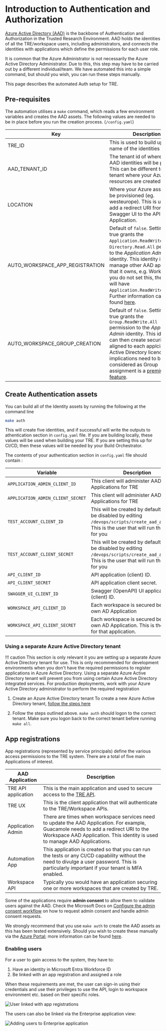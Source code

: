 # Introduction to Authentication and Authorization

[Azure Active Directory (AAD)](https://docs.microsoft.com/en-us/azure/active-directory/fundamentals/active-directory-whatis) is the backbone of Authentication and Authorization in the Trusted Research Environment. AAD holds the identities of all the TRE/workspace users, including administrators, and connects the identities with applications which define the permissions for each user role.

It is common that the Azure Administrator is not necessarily the Azure Active Directory Administrator. Due to this, this step may have to be carried out by a different individual/team. We have automated this into a simple command, but should you wish, you can run these steps manually.

This page describes the automated Auth setup for TRE.

## Pre-requisites
The automation utilises a `make` command, which reads a few environment variables and creates the AAD assets. The following values are needed to be in place before you run the creation process. (`/config.yaml`)

| Key | Description |
| ----------- | ----------- |
|TRE_ID|This is used to build up the name of the identities|
|AAD_TENANT_ID|The tenant id of where your AAD identities will be placed. This can be different to the tenant where your Azure resources are created.|
| LOCATION | Where your Azure assets will be provisioned (eg. westeurope). This is used to add a redirect URI from the Swagger UI to the API Application.
|AUTO_WORKSPACE_APP_REGISTRATION| Default of `false`. Setting this to true grants the `Application.ReadWrite.All` and `Directory.Read.All` permission to the *Application Admin* identity. This identity is used to manage other AAD applications that it owns, e.g. Workspaces. If you do not set this, the identity will have `Application.ReadWrite.OwnedBy`. Further information can be found [here](./identities/application_admin.md).
|AUTO_WORKSPACE_GROUP_CREATION| Default of `false`. Setting this to true grants the `Group.ReadWrite.All` permission to the *Application Admin* identity. This identity can then create security groups aligned to each applciation role. Active Directory licencing implications need to be considered as Group assignment is a [premium feature](https://docs.microsoft.com/en-us/azure/architecture/multitenant-identity/app-roles#roles-using-azure-ad-app-roles).

## Create Authentication assets
You can build all of the Identity assets by running the following at the command line
```bash
make auth
```
This will create five identities, and if successful will write the outputs to athentication section in `config.yaml` file. If you are building locally, these values will be used when building your TRE. If you are setting this up for CI/CD, then these values will be needed by your Build Orchestrator.

The contents of your authentication section in `config.yaml` file should contain :

  | Variable | Description |
  | -------- | ----------- |
  | `APPLICATION_ADMIN_CLIENT_ID`| This client will administer AAD Applications for TRE |
  | `APPLICATION_ADMIN_CLIENT_SECRET`| This client will administer AAD Applications for TRE |
  | `TEST_ACCOUNT_CLIENT_ID`| This will be created by default, but can be disabled by editing `/devops/scripts/create_aad_assets.sh`. This is the user that will run the tests for you |
  | `TEST_ACCOUNT_CLIENT_SECRET` | This will be created by default, but can be disabled by editing `/devops/scripts/create_aad_assets.sh`. This is the user that will run the tests for you |
  | `API_CLIENT_ID` | API application (client) ID. |
  | `API_CLIENT_SECRET` | API application client secret. |
  | `SWAGGER_UI_CLIENT_ID` | Swagger (OpenAPI) UI application (client) ID. |
  | `WORKSPACE_API_CLIENT_ID` | Each workspace is secured behind it's own AD Application|
  | `WORKSPACE_API_CLIENT_SECRET` | Each workspace is secured behind it's own AD Application. This is the secret for that application.|

### Using a separate Azure Active Directory tenant

!!! caution
    This section is only relevant it you are setting up a separate Azure Active Directory tenant for use.
    This is only recommended for development environments when you don't have the required permissions to register applications in Azure Active Directory.
    Using a separate Azure Active Directory tenant will prevent you from using certain Azure Active Directory integrated services.
    For production deployments, work with your Azure Active Directory administrator to perform the required registration

1. Create an Azure Active Directory tenant
    To create a new Azure Active Directory tenant, [follow the steps here](https://docs.microsoft.com/en-us/azure/active-directory/develop/quickstart-create-new-tenant)

1. Follow the steps outlined above. `make auth` should logon to the correct tenant. Make sure you logon back to the correct tenant before running `make all`.


## App registrations

App registrations (represented by service principals) define the various access permissions to the TRE system. There are a total of five main Applications of interest.

| AAD Application | Description |
| ----------- | ----------- |
| TRE API application | This is the main application and used to secure access to the [TRE API](../tre-developers/api.md). |
| TRE UX | This is the client application that will authenticate to the TRE/Workspace APIs. |
| Application Admin | There are times when workspace services need to update the AAD Application. For example, Guacamole needs to add a redirect URI to the Workspace AAD Application. This identity is used to manage AAD Applications.
| Automation App | This application is created so that you can run the tests or any CI/CD capability without the need to divulge a user password. This is particularly important if your tenant is MFA enabled. |
| Workspace API | Typically you would have an application securing one or more workspaces that are created by TRE. |

Some of the applications require **admin consent** to allow them to validate users against the AAD. Check the Microsoft Docs on [Configure the admin consent workflow](https://docs.microsoft.com/en-us/azure/active-directory/manage-apps/configure-admin-consent-workflow) on how to request admin consent and handle admin consent requests.

We strongly recommend that you use `make auth` to create the AAD assets as this has been tested extensively. Should you wish to create these manually via the [Azure Portal](https://docs.microsoft.com/azure/active-directory/develop/quickstart-register-app); more information can be found [here](./identities/auth-manual.md).

### Enabling users

For a user to gain access to the system, they have to:

1. Have an identity in Microsoft Entra Workforce ID
1. Be linked with an app registration and assigned a role

When these requirements are met, the user can sign-in using their credentials and use their privileges to use the API, login to workspace environment etc. based on their specific roles.

![User linked with app registrations](../assets/aad-user-linked-with-app-regs.png)

The users can also be linked via the Enterprise application view:

![Adding users to Enterprise application](../assets/adding-users-to-enterprise-application.png)
